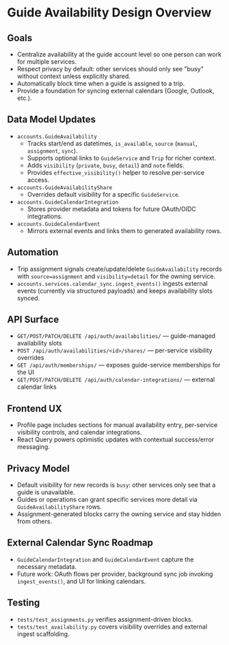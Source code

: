 # Guide Availability Design Overview

## Goals
- Centralize availability at the guide account level so one person can work for multiple services.
- Respect privacy by default: other services should only see "busy" without context unless explicitly shared.
- Automatically block time when a guide is assigned to a trip.
- Provide a foundation for syncing external calendars (Google, Outlook, etc.).

## Data Model Updates
- `accounts.GuideAvailability`
  - Tracks start/end as datetimes, `is_available`, `source` (`manual`, `assignment`, `sync`).
  - Supports optional links to `GuideService` and `Trip` for richer context.
  - Adds `visibility` (`private`, `busy`, `detail`) and `note` fields.
  - Provides `effective_visibility()` helper to resolve per-service access.
- `accounts.GuideAvailabilityShare`
  - Overrides default visibility for a specific `GuideService`.
- `accounts.GuideCalendarIntegration`
  - Stores provider metadata and tokens for future OAuth/OIDC integrations.
- `accounts.GuideCalendarEvent`
  - Mirrors external events and links them to generated availability rows.

## Automation
- Trip assignment signals create/update/delete `GuideAvailability` records with `source=assignment` and `visibility=detail` for the owning service.
- `accounts.services.calendar_sync.ingest_events()` ingests external events (currently via structured payloads) and keeps availability slots synced.

## API Surface
- `GET/POST/PATCH/DELETE /api/auth/availabilities/` — guide-managed availability slots
- `POST /api/auth/availabilities/<id>/shares/` — per-service visibility overrides
- `GET /api/auth/memberships/` — exposes guide-service memberships for the UI
- `GET/POST/PATCH/DELETE /api/auth/calendar-integrations/` — external calendar links

## Frontend UX
- Profile page includes sections for manual availability entry, per-service visibility controls, and calendar integrations.
- React Query powers optimistic updates with contextual success/error messaging.

## Privacy Model
- Default visibility for new records is `busy`: other services only see that a guide is unavailable.
- Guides or operations can grant specific services more detail via `GuideAvailabilityShare` rows.
- Assignment-generated blocks carry the owning service and stay hidden from others.

## External Calendar Sync Roadmap
- `GuideCalendarIntegration` and `GuideCalendarEvent` capture the necessary metadata.
- Future work: OAuth flows per provider, background sync job invoking `ingest_events()`, and UI for linking calendars.

## Testing
- `tests/test_assignments.py` verifies assignment-driven blocks.
- `tests/test_availability.py` covers visibility overrides and external ingest scaffolding.
